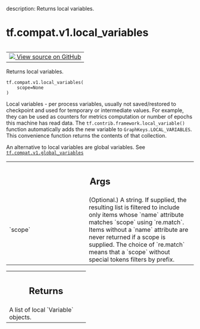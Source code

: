 description: Returns local variables.

<div itemscope itemtype="http://developers.google.com/ReferenceObject">
<meta itemprop="name" content="tf.compat.v1.local_variables" />
<meta itemprop="path" content="Stable" />
</div>

# tf.compat.v1.local_variables

<!-- Insert buttons and diff -->

<table class="tfo-notebook-buttons tfo-api nocontent" align="left">
<td>
  <a target="_blank" href="https://github.com/tensorflow/tensorflow/blob/r2.3/tensorflow/python/ops/variables.py#L3156-L3181">
    <img src="https://www.tensorflow.org/images/GitHub-Mark-32px.png" />
    View source on GitHub
  </a>
</td>
</table>



Returns local variables.

<pre class="devsite-click-to-copy prettyprint lang-py tfo-signature-link">
<code>tf.compat.v1.local_variables(
    scope=None
)
</code></pre>



<!-- Placeholder for "Used in" -->

Local variables - per process variables, usually not saved/restored to
checkpoint and used for temporary or intermediate values.
For example, they can be used as counters for metrics computation or
number of epochs this machine has read data.
The `tf.contrib.framework.local_variable()` function automatically adds the
new variable to `GraphKeys.LOCAL_VARIABLES`.
This convenience function returns the contents of that collection.

An alternative to local variables are global variables. See
<a href="../../../tf/compat/v1/global_variables.md"><code>tf.compat.v1.global_variables</code></a>

<!-- Tabular view -->
 <table class="responsive fixed orange">
<colgroup><col width="214px"><col></colgroup>
<tr><th colspan="2"><h2 class="add-link">Args</h2></th></tr>

<tr>
<td>
`scope`
</td>
<td>
(Optional.) A string. If supplied, the resulting list is filtered to
include only items whose `name` attribute matches `scope` using
`re.match`. Items without a `name` attribute are never returned if a scope
is supplied. The choice of `re.match` means that a `scope` without special
tokens filters by prefix.
</td>
</tr>
</table>



<!-- Tabular view -->
 <table class="responsive fixed orange">
<colgroup><col width="214px"><col></colgroup>
<tr><th colspan="2"><h2 class="add-link">Returns</h2></th></tr>
<tr class="alt">
<td colspan="2">
A list of local `Variable` objects.
</td>
</tr>

</table>

